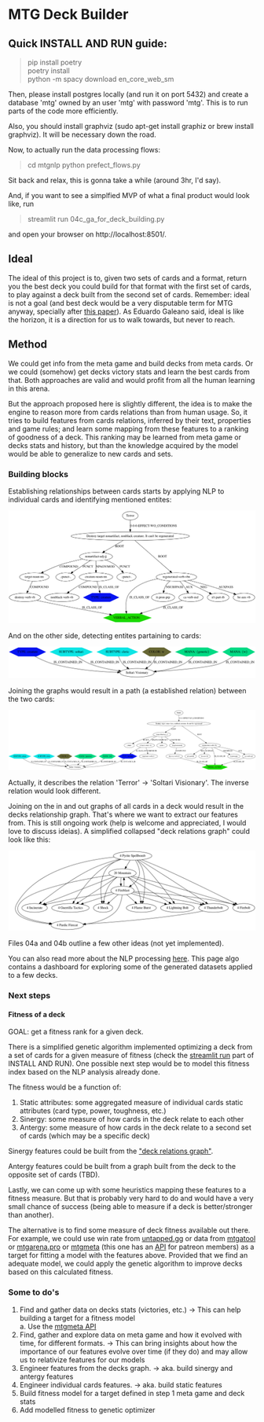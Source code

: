 # MTG Deck Builder

## Quick INSTALL AND RUN guide:
>pip install poetry  
>poetry install  
>python -m spacy download en_core_web_sm

Then, please install postgres locally (and run it on port 5432) and create a database 'mtg' owned by an user 'mtg' with password 'mtg'.
This is to run parts of the code more efficiently.

Also, you should install graphviz (sudo apt-get install graphiz or brew install graphviz). It will be necessary down the road.

Now, to actually run the data processing flows:
> cd mtgnlp
> python prefect_flows.py

Sit back and relax, this is gonna take a while (around 3hr, I'd say). 

<a name="streamlitrun"></a>
And, if you want to see a simplfied MVP of what a final product would look like, run
> streamlit run 04c_ga_for_deck_building.py 

and open your browser on http://localhost:8501/.


## Ideal
The ideal of this project is to, given two sets of cards and a format, return you the best deck you could build for that format with the first set of cards, to play against a deck built from the second set of cards. Remember: ideal is not a goal (and best deck would be a very disputable term for MTG anyway, specially after [this paper](https://arxiv.org/abs/1904.09828)). As Eduardo Galeano said, ideal is like the horizon, it is a direction for us to walk towards, but never to reach.

## Method

We could get info from the meta game and build decks from meta cards. Or we could (somehow) get decks victory stats and learn the best cards from that.
Both approaches are valid and would profit from all the human learning in this arena.

But the approach proposed here is slightly different, the idea is to make the engine to reason more from cards relations than from human usage.
So, it tries to build features from cards relations, inferred by their text, properties and game rules; and learn some mapping from these features to a ranking of goodness of a deck. This ranking may be learned from meta game or decks stats and history, but than the knowledge acquired by the model would be able to generalize to new cards and sets.

### Building blocks

Establishing relationships between cards starts by applying NLP to individual cards and identifying mentioned entites:

!['Terror' card out graph](pics/03a-card1out.png "'Terror' card out graph")

And on the other side, detecting entites partaining to cards:

!['Soltari Visionary' card in graph](pics/03a-card2in.png "'Soltari Visionary' card in graph")

Joining the graphs would result in a path (a established relation) between the two cards:

!['Terror' -> 'Soltari Visionary' relation](pics/03a-g1out-g2in.png "'Terror' -> 'Soltari Visionary' relation")

Actually, it describes the relation 'Terror' -> 'Soltari Visionary'. The inverse relation would look different.

Joining on the in and out graphs of all cards in a deck would result in the decks relationship graph. That's where we want to extract our features from.
This is still ongoing work (help is welcome and appreciated, I would love to discuss ideias). A simplified collapsed "deck relations graph" could look like this:

<a name="deck-graph-relations"></a>
![deck graph relations](pics/decks_graphs/00deck_frustrado_dano_as_is.png "deck graph relations")

Files 04a and 04b outline a few other ideas (not yet implemented).

You can also read more about the NLP processing [here](https://magictganalysis.wixsite.com/home/post/down-the-rabbit-hole). This page algo contains a dashboard for exploring some of the generated datasets applied to a few decks.

### Next steps

#### Fitness of a deck

GOAL: get a fitness rank for a given deck.

There is a simplified genetic algorithm implemented optimizing a deck from a set of cards for a given measure of fitness (check the [streamlit run](#streamlitrun) part of INSTALL AND RUN). One possible next step would be to model this fitness index based on the NLP analysis already done.

The fitness would be a function of:
1. Static attributes: some aggregated measure of individual cards static attributes (card type, power, toughness, etc.)
1. Sinergy: some measure of how cards in the deck relate to each other  
1. Antergy: some measure of how cards in the deck relate to a second set of cards (which may be a specific deck)

Sinergy features could be built from the ["deck relations graph"](#deck-graph-relations).

Antergy features could be built from a graph built from the deck to the opposite set of cards (TBD).

Lastly, we can come up with some heuristics mapping these features to a fitness measure. But that is probably very hard to do and would have a very small chance of success (being able to measure if a deck is better/stronger than another).

The alternative is to find some measure of deck fitness available out there. For example, we could use win rate from [untapped.gg](https://mtga.untapped.gg/meta/tierlist) or data from [mtgatool](https://mtgatool.com/) or [mtgarena.pro](https://mtgarena.pro/meta/archetypes#rank-28;sort-W;archetype-34) or [mtgmeta](https://mtgmeta.io/metagame) (this one has an [API](https://mtgmeta.io/docs#apimetagame) for patreon members) as a target for fitting a model with the features above. Provided that we find an adequate model, we could apply the genetic algorithm to improve decks based on this calculated fitness.

### Some to do's

1. Find and gather data on decks stats (victories, etc.) -> This can help building a target for a fitness model  
  a. Use the [mtgmeta API](https://mtgmeta.io/docs#apimetagame)
1. Find, gather and explore data on meta game and how it evolved with time, for different formats. -> This can bring insights about how the importance of our features evolve over time (if they do) and may allow us to relativize features for our models  
1. Engineer features from the decks graph. -> aka. build sinergy and antergy features  
1. Engineer individual cards features. -> aka. build static features  
1. Build fitness model for a target defined in step 1 meta game and deck stats
1. Add modelled fitness to genetic optimizer


